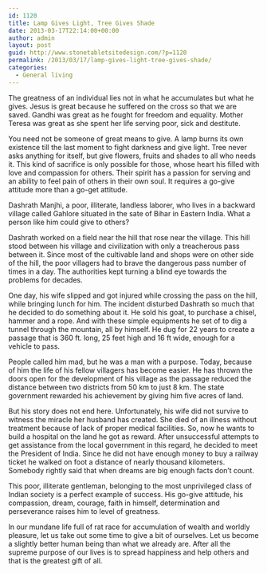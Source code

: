 ```yaml
---
id: 1120
title: Lamp Gives Light, Tree Gives Shade
date: 2013-03-17T22:14:00+00:00
author: admin
layout: post
guid: http://www.stonetabletsitedesign.com/?p=1120
permalink: /2013/03/17/lamp-gives-light-tree-gives-shade/
categories:
  - General living
---
```

The greatness of an individual lies not in what he accumulates but what he gives. Jesus is great because he suffered on the cross so that we are saved. Gandhi was great as he fought for freedom and equality. Mother Teresa was great as she spent her life serving poor, sick and destitute.

You need not be someone of great means to give. A lamp burns its own existence till the last moment to fight darkness and give light. Tree never asks anything for itself, but give flowers, fruits and shades to all who needs it. This kind of sacrifice is only possible for those, whose heart his filled with love and compassion for others. Their spirit has a passion for serving and an ability to feel pain of others in their own soul. It requires a go-give attitude more than a go-get attitude.

Dashrath Manjhi, a poor, illiterate, landless laborer, who lives in a backward village called Gahlore situated in the sate of Bihar in Eastern India. What a person like him could give to others?

Dashrath worked on a field near the hill that rose near the village. This hill stood between his village and civilization with only a treacherous pass between it. Since most of the cultivable land and shops were on other side of the hill, the poor villagers had to brave the dangerous pass number of times in a day. The authorities kept turning a blind eye towards the problems for decades.

One day, his wife slipped and got injured while crossing the pass on the hill, while bringing lunch for him. The incident disturbed Dashrath so much that he decided to do something about it. He sold his goat, to purchase a chisel, hammer and a rope. And with these simple equipments he set of to dig a tunnel through the mountain, all by himself. He dug for 22 years to create a passage that is 360 ft. long, 25 feet high and 16 ft wide, enough for a vehicle to pass.

People called him mad, but he was a man with a purpose. Today, because of him the life of his fellow villagers has become easier. He has thrown the doors open for the development of his village as the passage reduced the distance between two districts from 50 km to just 8 km. The state government rewarded his achievement by giving him five acres of land.

But his story does not end here. Unfortunately, his wife did not survive to witness the miracle her husband has created. She died of an illness without treatment because of lack of proper medical facilities. So, now he wants to build a hospital on the land he got as reward. After unsuccessful attempts to get assistance from the local government in this regard, he decided to meet the President of India. Since he did not have enough money to buy a railway ticket he walked on foot a distance of nearly thousand kilometers. Somebody rightly said that when dreams are big enough facts don’t count.

This poor, illiterate gentleman, belonging to the most unprivileged class of Indian society is a perfect example of success. His go-give attitude, his compassion, dream, courage, faith in himself, determination and perseverance raises him to level of greatness.

In our mundane life full of rat race for accumulation of wealth and worldly pleasure, let us take out some time to give a bit of ourselves. Let us become a slightly better human being than what we already are. After all the supreme purpose of our lives is to spread happiness and help others and that is the greatest gift of all.